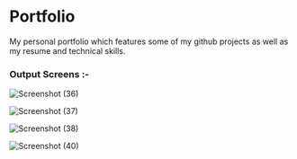# Portfolio
My personal portfolio which features some of my github projects as well as my resume and technical skills.


### Output Screens :- 



![Screenshot (36)](https://user-images.githubusercontent.com/106462901/182431555-5acc80e4-64ef-4373-8c9e-8fb58f09395e.png)



![Screenshot (37)](https://user-images.githubusercontent.com/106462901/182431577-04ac329b-514e-406b-916f-7e6097d27b56.png)



![Screenshot (38)](https://user-images.githubusercontent.com/106462901/182431606-77f483a0-8a2a-4cf1-8623-b252d235f869.png)




![Screenshot (40)](https://user-images.githubusercontent.com/106462901/182431621-12a90569-a4a8-46ce-a085-75b67cf55885.png)

